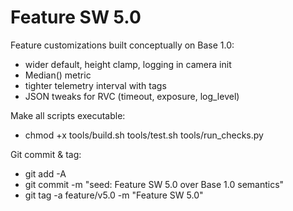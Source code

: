 # Feature SW 5.0
Feature customizations built conceptually on Base 1.0:
- wider default, height clamp, logging in camera init
- Median() metric
- tighter telemetry interval with tags
- JSON tweaks for RVC (timeout, exposure, log_level)

Make all scripts executable:
- chmod +x tools/build.sh tools/test.sh tools/run_checks.py

Git commit & tag:
- git add -A
- git commit -m "seed: Feature SW 5.0 over Base 1.0 semantics"
- git tag -a feature/v5.0 -m "Feature SW 5.0"
